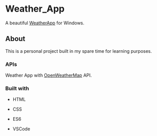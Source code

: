 # Weather_App
A beautiful [WeatherApp](file:///C:/Users/91900/Documents/projects/Weather%20App/WA.html) for Windows. 

## About
This is a personal project built in my spare time for learning purposes.

### APIs
Weather App with [OpenWeatherMap](https://api.openweathermap.org/data/2.5/weather) API.   

### Built with
- HTML
* CSS
+ ES6
- VSCode
